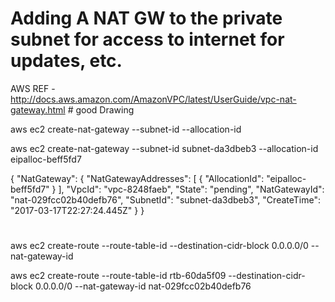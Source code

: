 
# Adding A NAT GW to the private subnet for access to internet for updates, etc.

AWS REF - http://docs.aws.amazon.com/AmazonVPC/latest/UserGuide/vpc-nat-gateway.html # good Drawing

  aws ec2 create-nat-gateway --subnet-id <Public-SubNet> --allocation-id <New Elastic IP>

  aws ec2 create-nat-gateway --subnet-id subnet-da3dbeb3 --allocation-id eipalloc-beff5fd7

{
    "NatGateway": {
        "NatGatewayAddresses": [
            {
                "AllocationId": "eipalloc-beff5fd7"
            }
        ],
        "VpcId": "vpc-8248faeb",
        "State": "pending",
        "NatGatewayId": "nat-029fcc02b40defb76",
        "SubnetId": "subnet-da3dbeb3",
        "CreateTime": "2017-03-17T22:27:24.445Z"
    }
}

#
  aws ec2 create-route --route-table-id <Priv-SubNet route-table> --destination-cidr-block 0.0.0.0/0 --nat-gateway-id <NATid from previous command>

  aws ec2 create-route --route-table-id rtb-60da5f09 --destination-cidr-block 0.0.0.0/0 --nat-gateway-id nat-029fcc02b40defb76

